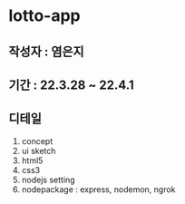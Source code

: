 # lotto-app
## 작성자 : 염은지
## 기간 : 22.3.28 ~ 22.4.1
## 디테일
1. concept
2. ui sketch
3. html5
4. css3
5. nodejs setting
6. nodepackage : express, nodemon, ngrok
